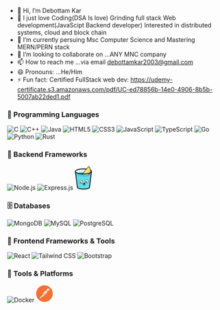 - 👋 Hi, I’m Debottam Kar
- 👀 I just love Coding(DSA Is love) Grinding full stack Web development(JavaScipt Backend developer)
Interested in distributed systems, cloud and block chain
- 🌱 I’m currently persuing Msc Computer Science and Mastering MERN/PERN stack
- 💞️ I’m looking to collaborate on ...ANY MNC company
- 📫 How to reach me ...via email debottamkar2003@gmail.com
- 😄 Pronouns: ...He/Him
- ⚡ Fun fact: Certified FullStack web dev: https://udemy-certificate.s3.amazonaws.com/pdf/UC-ed78856b-14e0-4906-8b5b-5007ab22ded1.pdf
<!-- Programming Languages -->
### 🧠 Programming Languages
<p align="left">
  <img src="https://cdn.jsdelivr.net/gh/devicons/devicon/icons/c/c-original.svg" width="40" alt="C" />
  <img src="https://cdn.jsdelivr.net/gh/devicons/devicon/icons/cplusplus/cplusplus-original.svg" width="40" alt="C++" />
  <img src="https://cdn.jsdelivr.net/gh/devicons/devicon/icons/java/java-original.svg" width="40" alt="Java" />
  <img src="https://cdn.jsdelivr.net/gh/devicons/devicon/icons/html5/html5-original.svg" width="40" alt="HTML5" />
  <img src="https://cdn.jsdelivr.net/gh/devicons/devicon/icons/css3/css3-original.svg" width="40" alt="CSS3" />
  <img src="https://cdn.jsdelivr.net/gh/devicons/devicon/icons/javascript/javascript-original.svg" width="40" alt="JavaScript" />
  <img src="https://cdn.jsdelivr.net/gh/devicons/devicon/icons/typescript/typescript-original.svg" width="40" alt="TypeScript" />
  <img src="https://cdn.jsdelivr.net/gh/devicons/devicon/icons/go/go-original.svg" width="40" alt="Go" />
  <img src="https://cdn.jsdelivr.net/gh/devicons/devicon/icons/python/python-original.svg" width="40" alt="Python" />
  <img src="https://img.shields.io/badge/Rust-000000?style=for-the-badge&logo=rust&logoColor=white" alt="Rust" />
</p>

<!-- Backend -->
### 🧩 Backend Frameworks
<p align="left">
  <img src="https://cdn.jsdelivr.net/gh/devicons/devicon/icons/nodejs/nodejs-original.svg" width="40" alt="Node.js" />
  <img src="https://img.shields.io/badge/Express.js-000000?style=for-the-badge&logo=express&logoColor=white" alt="Express.js" />
  <img src="https://raw.githubusercontent.com/gin-gonic/logo/master/color.png" width="40" alt="Gin" />
</p>

<!-- Databases -->
### 🗄️ Databases
<p align="left">
  <img src="https://cdn.jsdelivr.net/gh/devicons/devicon/icons/mongodb/mongodb-original.svg" width="40" alt="MongoDB" />
  <img src="https://cdn.jsdelivr.net/gh/devicons/devicon/icons/mysql/mysql-original.svg" width="40" alt="MySQL" />
  <img src="https://cdn.jsdelivr.net/gh/devicons/devicon/icons/postgresql/postgresql-original.svg" width="40" alt="PostgreSQL" />
</p>

<!-- Frontend -->
### 🎨 Frontend Frameworks & Tools
<p align="left">
  <img src="https://cdn.jsdelivr.net/gh/devicons/devicon/icons/react/react-original.svg" width="40" alt="React" />
  <img src="https://img.shields.io/badge/Tailwind_CSS-06B6D4?style=for-the-badge&logo=tailwind-css&logoColor=white" alt="Tailwind CSS" />
  <img src="https://cdn.jsdelivr.net/gh/devicons/devicon/icons/bootstrap/bootstrap-original.svg" width="40" alt="Bootstrap" />
</p>

<!-- Tools -->
### 🧰 Tools & Platforms
<p align="left">
  <img src="https://cdn.jsdelivr.net/gh/devicons/devicon/icons/docker/docker-original.svg" width="40" alt="Docker" />
  <img src="https://raw.githubusercontent.com/devicons/devicon/master/icons/postman/postman-original.svg" width="40" alt="Postman" />
</p>






<!---
Debottam2003/Debottam2003 is a ✨ special ✨ repository because its `README.md` (this file) appears on your GitHub profile.
You can click the Preview link to take a look at your changes.
--->
